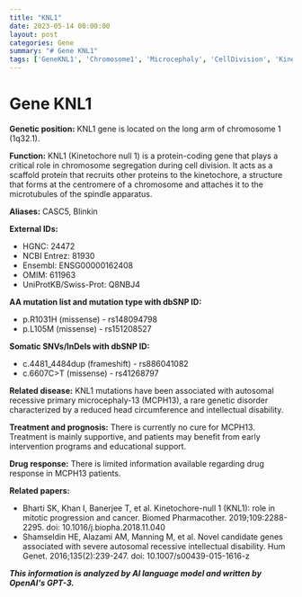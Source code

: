 ```yaml
---
title: "KNL1"
date: 2023-05-14 00:00:00
layout: post
categories: Gene
summary: "# Gene KNL1"
tags: ['GeneKNL1', 'Chromosome1', 'Microcephaly', 'CellDivision', 'Kinetochore', 'Mutation', 'IntellectualDisability', 'SupportiveTreatment']
---
```


# Gene KNL1

**Genetic position:** KNL1 gene is located on the long arm of chromosome 1 (1q32.1).

**Function:** KNL1 (Kinetochore null 1) is a protein-coding gene that plays a critical role in chromosome segregation during cell division. It acts as a scaffold protein that recruits other proteins to the kinetochore, a structure that forms at the centromere of a chromosome and attaches it to the microtubules of the spindle apparatus.

**Aliases:** CASC5, Blinkin

**External IDs:**
- HGNC: 24472
- NCBI Entrez: 81930
- Ensembl: ENSG00000162408
- OMIM: 611963
- UniProtKB/Swiss-Prot: Q8NBJ4

**AA mutation list and mutation type with dbSNP ID:**
- p.R1031H (missense) - rs148094798
- p.L105M (missense) - rs151208527

**Somatic SNVs/InDels with dbSNP ID:**
- c.4481_4484dup (frameshift) - rs886041082
- c.6607C>T (missense) - rs41268797

**Related disease:** KNL1 mutations have been associated with autosomal recessive primary microcephaly-13 (MCPH13), a rare genetic disorder characterized by a reduced head circumference and intellectual disability.

**Treatment and prognosis:** There is currently no cure for MCPH13. Treatment is mainly supportive, and patients may benefit from early intervention programs and educational support.

**Drug response:** There is limited information available regarding drug response in MCPH13 patients.

**Related papers:**
- Bharti SK, Khan I, Banerjee T, et al. Kinetochore-null 1 (KNL1): role in mitotic progression and cancer. Biomed Pharmacother. 2019;109:2288-2295. doi: 10.1016/j.biopha.2018.11.040
- Shamseldin HE, Alazami AM, Manning M, et al. Novel candidate genes associated with severe autosomal recessive intellectual disability. Hum Genet. 2016;135(2):239-247. doi: 10.1007/s00439-015-1616-z

**_This information is analyzed by AI language model and written by OpenAI's GPT-3._**